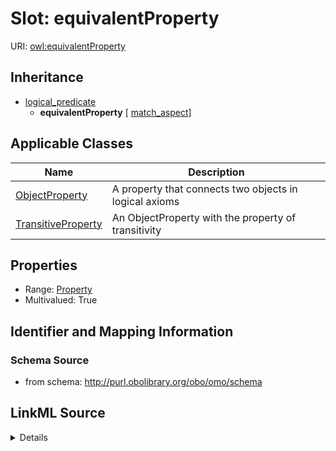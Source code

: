 # Slot: equivalentProperty

URI: [owl:equivalentProperty](http://www.w3.org/2002/07/owl#equivalentProperty)




## Inheritance

* [logical_predicate](logical_predicate.md)
    * **equivalentProperty** [ [match_aspect](match_aspect.md)]





## Applicable Classes

| Name | Description |
| --- | --- |
[ObjectProperty](ObjectProperty.md) | A property that connects two objects in logical axioms
[TransitiveProperty](TransitiveProperty.md) | An ObjectProperty with the property of transitivity






## Properties

* Range: [Property](Property.md)
* Multivalued: True







## Identifier and Mapping Information







### Schema Source


* from schema: http://purl.obolibrary.org/obo/omo/schema




## LinkML Source

<details>
```yaml
name: equivalentProperty
from_schema: http://purl.obolibrary.org/obo/omo/schema
rank: 1000
is_a: logical_predicate
mixins:
- match_aspect
slot_uri: owl:equivalentProperty
multivalued: true
alias: equivalentProperty
domain_of:
- ObjectProperty
range: Property

```
</details>